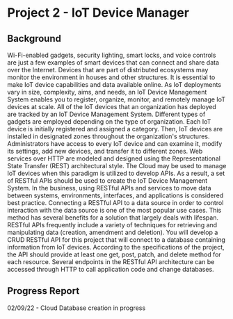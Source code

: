 # Project 2 - IoT Device Manager
## Background
Wi-Fi-enabled gadgets, security lighting, smart locks, and voice controls are just a few examples of smart devices that can connect and share data over the Internet. Devices that are part of distributed ecosystems may monitor the environment in houses and other structures. It is essential to make IoT device capabilities and data available online. As IoT deployments vary in size, complexity, aims, and needs, an IoT Device Management System enables you to register, organize, monitor, and remotely manage IoT devices at scale.
All of the IoT devices that an organization has deployed are tracked by an IoT Device Management System. Different types of gadgets are employed depending on the type of organization. Each IoT device is initially registered and assigned a category. Then, IoT devices are installed in designated zones throughout the organization's structures. Administrators have access to every IoT device and can examine it, modify its settings, add new devices, and transfer it to different zones. Web services over HTTP are modeled and designed using the Representational State Transfer (REST) architectural style. The Cloud may be used to manage IoT devices when this paradigm is utilized to develop APIs. As a result, a set of RESTful APIs should be used to create the IoT Device Management System.
In the business, using RESTful APIs and services to move data between systems, environments, interfaces, and applications is considered best practice. Connecting a RESTful API to a data source in order to control interaction with the data source is one of the most popular use cases. This method has several benefits for a solution that largely deals with lifespan. RESTful APIs frequently include a variety of techniques for retrieving and manipulating data (creation, amendment and deletion).
You will develop a CRUD RESTful API for this project that will connect to a database containing information from IoT devices. According to the specifications of the project, the API should provide at least one get, post, patch, and delete method for each resource. Several endpoints in the RESTful API architecture can be accessed through HTTP to call application code and change databases.

## Progress Report
02/09/22 - Cloud Database creation in progress

